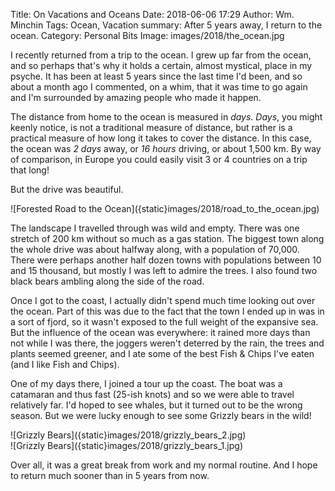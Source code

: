 Title: On Vacations and Oceans
Date: 2018-06-06 17:29
Author: Wm. Minchin
Tags: Ocean, Vacation
summary: After 5 years away, I return to the ocean.
Category: Personal Bits
Image: images/2018/the_ocean.jpg

I recently returned from a trip to the ocean. I grew up far from the ocean, and
so perhaps that's why it holds a certain, almost mystical, place in my psyche.
It has been at least 5 years since the last time I'd been, and so about a
month ago I commented, on a whim, that it was time to go again and I'm
surrounded by amazing people who made it happen.

The distance from home to the ocean is measured in *days*. *Days*, you might
keenly notice, is not a traditional measure of distance, but rather is a
practical measure of how long it takes to cover the distance. In this case, the
ocean was *2 days* away, or *16 hours* driving, or about 1,500&nbsp;km. By way
of comparison, in Europe you could easily visit 3 or 4 countries on a trip
that long!

But the drive was beautiful.

<div markdown=1 class="text-center image-process-col-9">
![Forested Road to the Ocean]({static}images/2018/road_to_the_ocean.jpg)
</div>

The landscape I travelled through was wild and empty. There was one stretch of
200&nbsp;km without so much as a gas station. The biggest town along the whole
drive was about halfway along, with a population of 70,000. There were perhaps
another half dozen towns with populations between 10 and 15 thousand, but
mostly I was left to admire the trees. I also found two black bears ambling
along the side of the road.

Once I got to the coast, I actually didn't spend much time looking out over
the ocean. Part of this was due to the fact that the town I ended up in was in
a sort of fjord, so it wasn't exposed to the full weight of the expansive sea.
But the influence of the ocean was everywhere: it rained more days than not
while I was there, the joggers weren't deterred by the rain, the trees and
plants seemed greener, and I ate some of the best Fish & Chips I've eaten (and
I like Fish and Chips).

One of my days there, I joined a tour up the coast. The boat was a catamaran
and thus fast (25-ish knots) and so we were able to travel relatively far. I'd
hoped to see whales, but it turned out to be the wrong season. But we were
lucky enough to see some Grizzly bears in the wild!

<div markdown=1 class="text-center image-process-col-9">
![Grizzly Bears]({static}images/2018/grizzly_bears_2.jpg)
</div>
<div markdown=1 class="text-center image-process-col-9">
![Grizzly Bears]({static}images/2018/grizzly_bears_1.jpg)
</div>

Over all, it was a great break from work and my normal routine. And I hope to
return much sooner than in 5 years from now.
